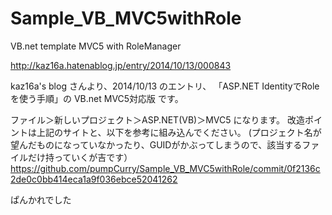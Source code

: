 # Sample_VB_MVC5withRole
VB.net template MVC5 with RoleManager

http://kaz16a.hatenablog.jp/entry/2014/10/13/000843

kaz16a's blog さんより、2014/10/13 のエントリ、
「ASP.NET IdentityでRoleを使う手順」の VB.net MVC5対応版 です。

ファイル＞新しいプロジェクト＞ASP.NET(VB)＞MVC5 になります。
改造ポイントは上記のサイトと、以下を参考に組み込んでください。
(プロジェクト名が望んだものになっていなかったり、GUIDがかぶってしまうので、該当するファイルだけ持っていくが吉です）
https://github.com/pumpCurry/Sample_VB_MVC5withRole/commit/0f2136c2de0c0bb414eca1a9f036ebce52041262

ぱんかれでした
